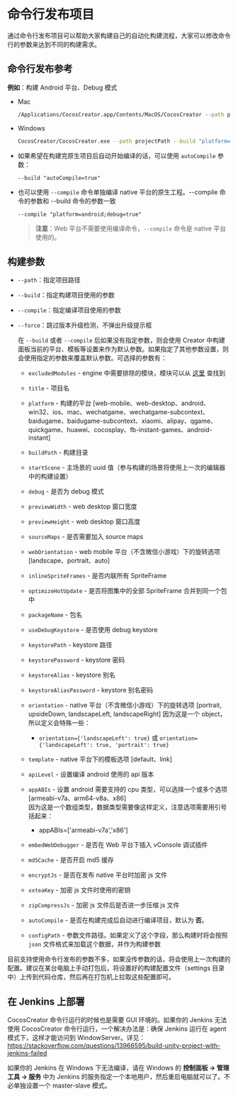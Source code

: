 # 命令行发布项目

通过命令行发布项目可以帮助大家构建自己的自动化构建流程，大家可以修改命令行的参数来达到不同的构建需求。

## 命令行发布参考

**例如**：构建 Android 平台、Debug 模式

- Mac

  ```bash
  /Applications/CocosCreator.app/Contents/MacOS/CocosCreator --path projectPath --build "platform=android;debug=true"
  ```

- Windows

  ```bash
  CocosCreator/CocosCreator.exe --path projectPath --build "platform=android;debug=true"
  ```

- 如果希望在构建完原生项目后自动开始编译的话，可以使用 `autoCompile` 参数：

  `--build "autoCompile=true"`

- 也可以使用 `--compile` 命令单独编译 native 平台的原生工程。--compile 命令的参数和 --build 命令的参数一致

  `--compile "platform=android;debug=true"`

  > **注意**：Web 平台不需要使用编译命令，`--compile` 命令是 native 平台使用的。

## 构建参数

- `--path`：指定项目路径
- `--build`：指定构建项目使用的参数
- `--compile`：指定编译项目使用的参数
- `--force`：跳过版本升级检测，不弹出升级提示框

  在 `--build` 或者 `--compile` 后如果没有指定参数，则会使用 Creator 中构建面板当前的平台、模板等设置来作为默认参数。如果指定了其他参数设置，则会使用指定的参数来覆盖默认参数。可选择的参数有：

  - `excludedModules` - engine 中需要排除的模块，模块可以从 [这里](https://github.com/holycanvas/engine/blob/76460006e5046475cb714c48f801af8ea6a4fac9/modules.json) 查找到
  - `title` - 项目名
  - `platform` - 构建的平台 [web-mobile、web-desktop、android、win32、ios、mac、wechatgame、wechatgame-subcontext、baidugame、baidugame-subcontext、xiaomi、alipay、qgame、quickgame、huawei、cocosplay、fb-instant-games、android-instant]
  - `buildPath` - 构建目录
  - `startScene` - 主场景的 uuid 值（参与构建的场景将使用上一次的编辑器中的构建设置）
  - `debug` - 是否为 debug 模式
  - `previewWidth` - web desktop 窗口宽度
  - `previewHeight` - web desktop 窗口高度
  - `sourceMaps` - 是否需要加入 source maps
  - `webOrientation` - web mobile 平台（不含微信小游戏）下的旋转选项 [landscape、portrait、auto]
  - `inlineSpriteFrames` - 是否内联所有 SpriteFrame
  - `optimizeHotUpdate` - 是否将图集中的全部 SpriteFrame 合并到同一个包中

  - `packageName` - 包名
  - `useDebugKeystore` - 是否使用 debug keystore
  - `keystorePath` - keystore 路径
  - `keystorePassword` - keystore 密码
  - `keystoreAlias` - keystore 别名
  - `keystoreAliasPassword` - keystore 别名密码
  - `orientation` - native 平台（不含微信小游戏）下的旋转选项 [portrait, upsideDown, landscapeLeft, landscapeRight]
  因为这是一个 object，所以定义会特殊一些：
    - `orientation={'landscapeLeft': true}` 或 `orientation={'landscapeLeft': true, 'portrait': true}`
  - `template` - native 平台下的模板选项 [default、link]

  - `apiLevel` - 设置编译 android 使用的 api 版本
  - `appABIs` - 设置 android 需要支持的 cpu 类型，可以选择一个或多个选项 [armeabi-v7a、arm64-v8a、x86]<br>
  因为这是一个数组类型，数据类型需要像这样定义，注意选项需要用引号括起来：
    - appABIs=['armeabi-v7a','x86']

  - `embedWebDebugger` - 是否在 Web 平台下插入 vConsole 调试插件<br>
  - `md5Cache` - 是否开启 md5 缓存
  - `encryptJs` - 是否在发布 native 平台时加密 js 文件
  - `xxteaKey` - 加密 js 文件时使用的密钥
  - `zipCompressJs` - 加密 js 文件后是否进一步压缩 js 文件
  - `autoCompile` - 是否在构建完成后自动进行编译项目，默认为 **否**。
  - `configPath` - 参数文件路径。如果定义了这个字段，那么构建时将会按照 `json` 文件格式来加载这个数据，并作为构建参数

目前支持使用命令行发布的参数不多，如果没传参数的话，将会使用上一次构建的配置。建议在某台电脑上手动打包后，将设置好的构建配置文件（settings 目录中）上传到代码仓库，然后再在打包机上拉取这些配置即可。

## 在 Jenkins 上部署

CocosCreator 命令行运行的时候也是需要 GUI 环境的。如果你的 Jenkins 无法使用 CocosCreator 命令行运行，一个解决办法是：确保 Jenkins 运行在 agent 模式下，这样才能访问到 WindowServer。详见：<https://stackoverflow.com/questions/13966595/build-unity-project-with-jenkins-failed>

如果你的 Jenkins 在 Windows 下无法编译，请在 Windows 的 **控制面板 -> 管理工具 -> 服务** 中为 Jenkins 的服务指定一个本地用户，然后重启电脑就可以了。不必单独设置一个 master-slave 模式。
